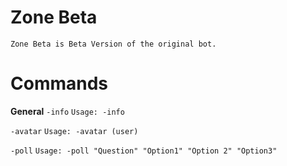 # Zone Beta
```Zone Beta is Beta Version of the original bot.```



# Commands
**General**
`-info` `Usage: -info`

`-avatar` `Usage: -avatar (user)`

`-poll` `Usage: -poll "Question" "Option1" "Option 2" "Option3"`
